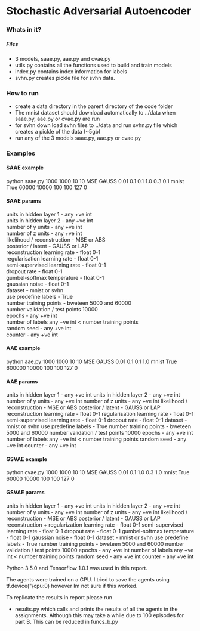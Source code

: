 # Stochastic Adversarial Autoencoder

### Whats in it?

##### Files

- 3 models, saae.py, aae.py and cvae.py 
- utils.py contains all the functions used to build and train models
- index.py contains index information for labels
- svhn.py creates pickle file for svhn data.


### How to run

- create a data directory in the parent directory of the code folder
- The mnist dataset should download automatically to ../data when saae.py, aae.py or cvae.py are run 
- for svhn down load svhn files to ../data and run svhn.py file which creates a pickle of the data (~5gb)
- run any of the 3 models saae.py, aae.py or cvae.py

### Examples

#### SAAE example
python saae.py 1000 1000 10 10 MSE GAUSS 0.01 0.1 0.1 1.0 0.3 0.1 mnist True 60000 10000 100 100 127 0

#### SAAE params
units in hidden layer 1 - any +ve int  
units in hidden layer 2 - any +ve int  
number of y units - any +ve int  
number of z units - any +ve int  
likelihood / reconstruction - MSE or ABS  
posterior / latent - GAUSS or LAP  
reconstruction learning rate - float 0-1  
regularisation learning rate - float 0-1  
semi-supervised learning rate - float 0-1  
dropout rate - float 0-1  
gumbel-softmax temperature - float 0-1  
gaussian noise - float 0-1  
dataset - mnist or svhn  
use predefine labels - True  
number training points - bweteen 5000 and 60000  
number validation / test points 10000  
epochs - any +ve int  
number of labels any +ve int < number training points  
random seed - any +ve int  
counter - any +ve int  

#### AAE example	
python aae.py 1000 1000 10 10 MSE GAUSS 0.01 0.1 0.1 1.0 mnist True 600000 10000 100 100 127 0

#### AAE params	
units in hidden layer 1 - any +ve int
units in hidden layer 2 - any +ve int
number of y units - any +ve int
number of z units - any +ve int
likelihood / reconstruction - MSE or ABS
posterior / latent - GAUSS or LAP
reconstruction learning rate - float 0-1
regularisation learning rate - float 0-1
semi-supervised learning rate - float 0-1
dropout rate - float 0-1
dataset - mnist or svhn
use predefine labels - True
number training points - bweteen 5000 and 60000
number validation / test points 10000
epochs - any +ve int
number of labels any +ve int < number training points
random seed - any +ve int
counter - any +ve int

	
#### GSVAE example	
python cvae.py 1000 1000 10 10 MSE GAUSS 0.01 0.1 1.0 0.3 1.0 mnist True 60000 10000 100 100 127 0
		
#### GSVAE params		
units in hidden layer 1 - any +ve int
units in hidden layer 2 - any +ve int
number of y units - any +ve int
number of z units - any +ve int
likelihood / reconstruction - MSE or ABS
posterior / latent - GAUSS or LAP
reconstruction + regularization learning rate - float 0-1
semi-supervised learning rate - float 0-1
dropout rate - float 0-1
gumbel-softmax temperature - float 0-1
gaussian noise - float 0-1
dataset - mnist or svhn
use predefine labels - True
number training points - bweteen 5000 and 60000
number validation / test points 10000
epochs - any +ve int
number of labels any +ve int < number training points
random seed - any +ve int
counter - any +ve int


Python 3.5.0 and Tensorflow 1.0.1 was used in this report.

The agents were trained on a GPU. I tried to save the agents using tf.device("/cpu:0) however Im not sure if this worked.

To replicate the results in report please run 

- results.py which calls and prints the results of all the agents in the assignments. Although this may take a while due to 100 episodes for part B. This can be reduced in funcs_b.py

